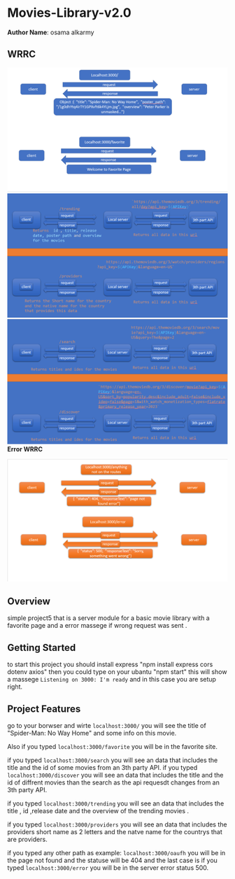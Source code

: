# Movies-Library-v2.0
**Author Name**: osama alkarmy

## WRRC
<img src="./wrrc/11.png"></img>
<img src="./wrrc/13.png"></img>
<img src="./wrrc/14.png"></img>
**Error WRRC**

<img src="./wrrc/12.png"></img>
## Overview
simple project5 that is a server module for a basic movie library with a favorite page and a error massege if wrong request was sent .
## Getting Started
to start this project you should install express
"npm install express cors dotenv axios" then you could type on your ubantu "npm start" this will show a massege `Listening on 3000: I'm ready` 
and in this case you are setup right.
## Project Features
 go to your borwser and wirte `localhost:3000/`
 you will see the title of "Spider-Man: No Way Home"
 and some info on this movie.

 Also if you typed `localhost:3000/favorite`
 you will be in the favorite site.

 if you typed `localhost:3000/search` you will see an data that includes the title and the id of some movies from an 3th party API.
  if you typed `localhost:3000/discover` you will see an data that includes the title and the id of diffrent movies than the search as the api requesdt changes  from an 3th party API.


  if you typed `localhost:3000/trending` you will see an data that includes the title , id ,release date and the overview of the trending  movies .
 
 
  if you typed `localhost:3000/providers` you will see an data that includes the providers short name as 2 letters and the natve name for the countrys that are providers.
 


 if you typed any other path as example:
 `localhost:3000/oaufh` you will be in the page not found and the statuse will be 404 and the last case is if you typed `localhost:3000/error` you will be in the server error status 500. 